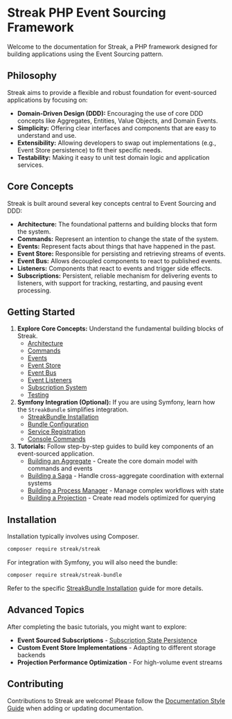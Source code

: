 # Streak PHP Event Sourcing Framework

Welcome to the documentation for Streak, a PHP framework designed for building applications using the Event Sourcing pattern.

## Philosophy

Streak aims to provide a flexible and robust foundation for event-sourced applications by focusing on:

*   **Domain-Driven Design (DDD):** Encouraging the use of core DDD concepts like Aggregates, Entities, Value Objects, and Domain Events.
*   **Simplicity:** Offering clear interfaces and components that are easy to understand and use.
*   **Extensibility:** Allowing developers to swap out implementations (e.g., Event Store persistence) to fit their specific needs.
*   **Testability:** Making it easy to unit test domain logic and application services.

## Core Concepts

Streak is built around several key concepts central to Event Sourcing and DDD:

*   **Architecture:** The foundational patterns and building blocks that form the system.
*   **Commands:** Represent an intention to change the state of the system.
*   **Events:** Represent facts about things that have happened in the past.
*   **Event Store:** Responsible for persisting and retrieving streams of events.
*   **Event Bus:** Allows decoupled components to react to published events.
*   **Listeners:** Components that react to events and trigger side effects.
*   **Subscriptions:** Persistent, reliable mechanism for delivering events to listeners, with support for tracking, restarting, and pausing event processing.

## Getting Started

1.  **Explore Core Concepts:** Understand the fundamental building blocks of Streak.
    *   [Architecture](./core-concepts/architecture.md)
    *   [Commands](./core-concepts/commands.md)
    *   [Events](./core-concepts/events.md)
    *   [Event Store](./core-concepts/event-store.md)
    *   [Event Bus](./core-concepts/event-bus.md)
    *   [Event Listeners](./core-concepts/listeners.md)
    *   [Subscription System](./core-concepts/listeners.md#subscriptions)
    *   [Testing](./core-concepts/testing.md)
2.  **Symfony Integration (Optional):** If you are using Symfony, learn how the `StreakBundle` simplifies integration.
    *   [StreakBundle Installation](./symfony-bundle/installation.md)
    *   [Bundle Configuration](./symfony-bundle/configuration.md)
    *   [Service Registration](./symfony-bundle/service-registration.md)
    *   [Console Commands](./symfony-bundle/console-commands.md)
3.  **Tutorials:** Follow step-by-step guides to build key components of an event-sourced application.
    *   [Building an Aggregate](./tutorials/building-an-aggregate.md) - Create the core domain model with commands and events
    *   [Building a Saga](./tutorials/building-a-saga.md) - Handle cross-aggregate coordination with external systems
    *   [Building a Process Manager](./tutorials/building-a-process-manager.md) - Manage complex workflows with state
    *   [Building a Projection](./tutorials/building-a-projection.md) - Create read models optimized for querying

## Installation

Installation typically involves using Composer.

```bash
composer require streak/streak
```
For integration with Symfony, you will also need the bundle:

```bash
composer require streak/streak-bundle
```

Refer to the specific [StreakBundle Installation](./symfony-bundle/installation.md) guide for more details.

## Advanced Topics

After completing the basic tutorials, you might want to explore:

* **Event Sourced Subscriptions** - [Subscription State Persistence](./core-concepts/listeners.md#subscription-state-persistence)
* **Custom Event Store Implementations** - Adapting to different storage backends
* **Projection Performance Optimization** - For high-volume event streams

## Contributing

Contributions to Streak are welcome! Please follow the [Documentation Style Guide](./STYLE_GUIDE.md) when adding or updating documentation. 

